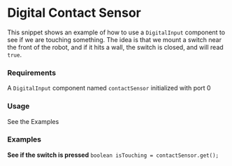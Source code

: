 Digital Contact Sensor
======================

This snippet shows an example of how to use a `DigitalInput` component to see if we are touching something. The idea is that we mount a switch near the front of the robot, and if it hits a wall, the switch is closed, and will read `true`.

### Requirements
A `DigitalInput` component named `contactSensor` initialized with port 0

### Usage
See the Examples

### Examples

**See if the switch is pressed**
`boolean isTouching = contactSensor.get();`